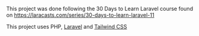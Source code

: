 This project was done following the 30 Days to Learn Laravel course found on https://laracasts.com/series/30-days-to-learn-laravel-11

This project uses PHP, [Laravel](https://laravel.com/) and [Tailwind CSS](https://tailwindcss.com/)
